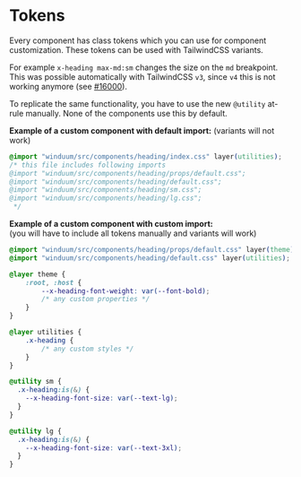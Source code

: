 # Tokens

Every component has class tokens which you can use for component customization. These tokens can be used with TailwindCSS variants. 

For example `x-heading max-md:sm` changes the size on the `md` breakpoint. This was possible automatically with TailwindCSS `v3`, since `v4` this is not working anymore (see [#16000](https://github.com/tailwindlabs/tailwindcss/issues/16000)). 

To replicate the same functionality, you have to use the new `@utility` at-rule manually. None of the components use this by default.

**Example of a custom component with default import:**
(variants will not work)
```css
@import "winduum/src/components/heading/index.css" layer(utilities);
/* this file includes following imports
@import "winduum/src/components/heading/props/default.css";
@import "winduum/src/components/heading/default.css";
@import "winduum/src/components/heading/sm.css";
@import "winduum/src/components/heading/lg.css";
 */
```

**Example of a custom component with custom import:**<br>
(you will have to include all tokens manually and variants will work)
```css
@import "winduum/src/components/heading/props/default.css" layer(theme);
@import "winduum/src/components/heading/default.css" layer(utilities);

@layer theme {
    :root, :host {
        --x-heading-font-weight: var(--font-bold);
        /* any custom properties */   
    }
}

@layer utilities {
    .x-heading {
        /* any custom styles */
    }
}

@utility sm {
  .x-heading:is(&) {
    --x-heading-font-size: var(--text-lg);
  }
}

@utility lg {
  .x-heading:is(&) {
    --x-heading-font-size: var(--text-3xl);
  }
}
```
